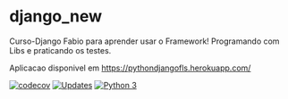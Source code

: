 # django_new
Curso-Django Fabio para aprender usar o Framework! 
Programando com Libs e praticando os testes.

Aplicacao disponivel em https://pythondjangofls.herokuapp.com/

[![codecov](https://codecov.io/gh/fabio1008/django_new/branch/main/graph/badge.svg?token=CA33K4NLF5)](https://codecov.io/gh/fabio1008/django_new)
[![Updates](https://pyup.io/repos/github/fabio1008/django_new/shield.svg)](https://pyup.io/repos/github/fabio1008/django_new/)
[![Python 3](https://pyup.io/repos/github/fabio1008/django_new/python-3-shield.svg)](https://pyup.io/repos/github/fabio1008/django_new/)


